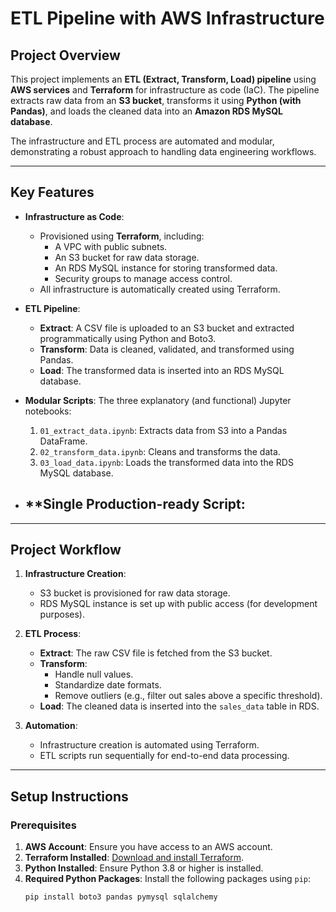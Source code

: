 # **ETL Pipeline with AWS Infrastructure**

## **Project Overview**
This project implements an **ETL (Extract, Transform, Load) pipeline** using **AWS services** and **Terraform** for infrastructure as code (IaC). The pipeline extracts raw data from an **S3 bucket**, transforms it using **Python (with Pandas)**, and loads the cleaned data into an **Amazon RDS MySQL database**.

The infrastructure and ETL process are automated and modular, demonstrating a robust approach to handling data engineering workflows.

---

## **Key Features**
- **Infrastructure as Code**:
  - Provisioned using **Terraform**, including:
    - A VPC with public subnets.
    - An S3 bucket for raw data storage.
    - An RDS MySQL instance for storing transformed data.
    - Security groups to manage access control.
  - All infrastructure is automatically created using Terraform.

- **ETL Pipeline**:
  - **Extract**: A CSV file is uploaded to an S3 bucket and extracted programmatically using Python and Boto3.
  - **Transform**: Data is cleaned, validated, and transformed using Pandas.
  - **Load**: The transformed data is inserted into an RDS MySQL database.

- **Modular Scripts**: The three explanatory (and functional) Jupyter notebooks:
  1. `01_extract_data.ipynb`: Extracts data from S3 into a Pandas DataFrame.
  2. `02_transform_data.ipynb`: Cleans and transforms the data.
  3. `03_load_data.ipynb`: Loads the transformed data into the RDS MySQL database.

- **Single Production-ready Script:
  - 
---

## **Project Workflow**

1. **Infrastructure Creation**:
   - S3 bucket is provisioned for raw data storage.
   - RDS MySQL instance is set up with public access (for development purposes).

2. **ETL Process**:
   - **Extract**: The raw CSV file is fetched from the S3 bucket.
   - **Transform**:
     - Handle null values.
     - Standardize date formats.
     - Remove outliers (e.g., filter out sales above a specific threshold).
   - **Load**: The cleaned data is inserted into the `sales_data` table in RDS.

3. **Automation**:
   - Infrastructure creation is automated using Terraform.
   - ETL scripts run sequentially for end-to-end data processing.

---

## **Setup Instructions**

### **Prerequisites**
1. **AWS Account**: Ensure you have access to an AWS account.
2. **Terraform Installed**: [Download and install Terraform](https://developer.hashicorp.com/terraform/downloads).
3. **Python Installed**: Ensure Python 3.8 or higher is installed.
4. **Required Python Packages**:
   Install the following packages using `pip`:
   ```bash
   pip install boto3 pandas pymysql sqlalchemy
